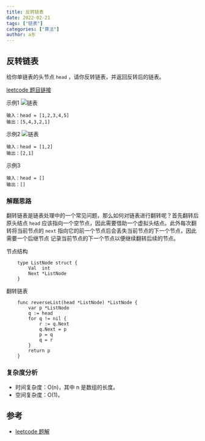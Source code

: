 ```yaml
---
title: 反转链表
date: 2022-02-21
tags: ["链表"]
categories: ["算法"]
author: a东
---
```


## 反转链表
给你单链表的头节点 `head` ，请你反转链表，并返回反转后的链表。

[ leetcode 题目链接](https://leetcode-cn.com/problems/reverse-linked-list/)

示例1
![链表](/images/algorithm/linked-list/reverse-1.png)
```
输入：head = [1,2,3,4,5]
输出：[5,4,3,2,1]
```
<!-- more -->

示例2
![链表](/images/algorithm/linked-list/reverse-2.png)
```
输入：head = [1,2]
输出：[2,1]
```

示例3
```
输入：head = []
输出：[]
```

### 解题思路
翻转链表是链表处理中的一个常见问题，那么如何对链表进行翻转呢？首先翻转后原头结点 `head` 应该指向一个空节点，因此需要借助一个虚拟头结点。此外每次翻转将当前节点的 `next` 指向它的前一个节点后会丢失当前节点的下一个节点，因此需要一个后继节点
记录当前节点的下一个节点以便继续翻转后续的节点。

节点结构
```cgo
    type ListNode struct {
        Val  int
        Next *ListNode
    }
```

翻转链表
```cgo
    func reverseList(head *ListNode) *ListNode {
        var p *ListNode
        q := head
        for q != nil {
            r := q.Next
            q.Next = p
            p = q
            q = r
        }
        return p
    }
```


### 复杂度分析
- 时间复杂度：O(n)，其中 n 是数组的长度。
- 空间复杂度：O(1)。



## 参考
* [leetcode 题解](https://leetcode-cn.com/problems/reverse-linked-list/solution/fan-zhuan-lian-biao-by-leetcode-solution-d1k2/)






